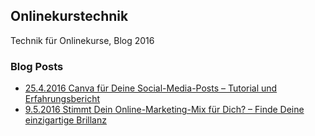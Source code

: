## Onlinekurstechnik
Technik für Onlinekurse, Blog 2016
### Blog Posts

- [25.4.2016 Canva für Deine Social-Media-Posts – Tutorial und Erfahrungsbericht](canvas_fuer_social_media_posts.md)
- [9.5.2016 Stimmt Dein Online-Marketing-Mix für Dich? – Finde Deine einzigartige Brillanz](einzigartige_brillanz.md)

